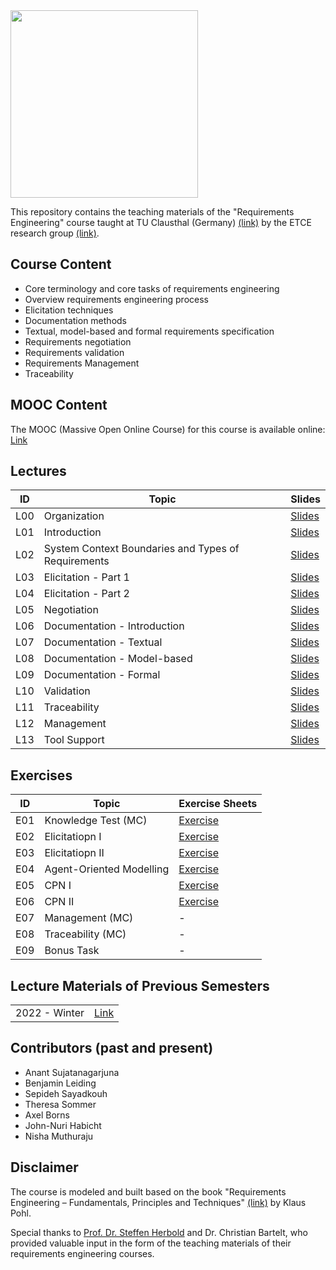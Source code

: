 <img src="https://www.presse.tu-clausthal.de/fileadmin/Presse/images/Corporate_Design/Logo/Logo_TUC_en_CMYK.jpg" width="300">

This repository contains the teaching materials of the "Requirements Engineering" course taught at TU Clausthal (Germany) [(link)](https://www.isse.tu-clausthal.de/en/) by the ETCE research group [(link)](https://etce-lab.com).

## Course Content

- Core terminology and core tasks of requirements engineering
- Overview requirements engineering process
- Elicitation techniques
- Documentation methods
- Textual, model-based and formal requirements specification
- Requirements negotiation
- Requirements validation
- Requirements Management
- Traceability

## MOOC Content
The MOOC (Massive Open Online Course) for this course is available online: [Link](https://re.etce-lab.de/)


## Lectures

| ID    | Topic                         | Slides                                        |
|-------|-------------------------------|-----------------------------------------------|
| L00   | Organization                  | [Slides](RE-L00-Organization.pdf)             |
| L01   | Introduction                  | [Slides](RE-L01-Introduction.pdf)             |
| L02   | System Context Boundaries and Types of Requirements | [Slides](RE-L02-System-Context-Boundaries-and-Types-of-Requirements.pdf)                        |
| L03   | Elicitation - Part 1          | [Slides](RE-L03-Elicitation--Part-1.pdf)      |  
| L04   | Elicitation - Part 2          | [Slides](RE-L04-Elicitation--Part-2.pdf)      |  
| L05   | Negotiation                   | [Slides](RE-L05-Negotiation.pdf)              |  
| L06   | Documentation - Introduction  | [Slides](RE-L06-Documentation--Introduction.pdf)|
| L07   | Documentation - Textual       | [Slides](RE-L07-Documentation--Textual.pdf)   |
| L08   | Documentation - Model-based   | [Slides](RE-L08-Documentation--Model-based.pdf)|
| L09   | Documentation - Formal        | [Slides](RE-L09-Documentation--Formal.pdf)    |
| L10   | Validation                    | [Slides](RE-L10-Validation.pdf)               |
| L11   | Traceability                  | [Slides](RE-L11_Traceability.pdf)             |
| L12   | Management                    | [Slides](RE-L12_Management.pdf)               |
| L13   | Tool Support                  | [Slides](RE-L13_Tool-Support.pdf)             |


## Exercises

| ID    | Topic                                   | Exercise Sheets                                    |
|-------|-----------------------------------------|----------------------------------------------------|
| E01   | Knowledge Test (MC)                     | [Exercise](Exercises/E01-Knowledge-Test-MC/E01-Inital-MC-Knowledgetest.pdf)   |
| E02   | Elicitatiopn I                          | [Exercise](Exercises/E02-Elicitation-I/E02-Elicitation-I.pdf)        |
| E03   | Elicitatiopn II                         | [Exercise](Exercises/E02-Elicitation-II/E03-Elicitation-II.pdf)       |
| E04   | Agent-Oriented Modelling                | [Exercise](Exercises/E04-AOM/E04-AOM.pdf)                  |
| E05   | CPN I                                   | [Exercise](Exercises/E05-CPN-I/E05-CPN-I.pdf)                |
| E06   | CPN II                                  | [Exercise](Exercises/E06-CPN-II/E06-CPN-II.pdf)               |
| E07   | Management (MC)                         | - |
| E08   | Traceability (MC)                       | - |
| E09   | Bonus Task                              | - |

## Lecture Materials of Previous Semesters

|                |                                         | 
|----------------|-----------------------------------------|
| 2022 - Winter  | [Link](0_ARCHIVE/Winter-2022/README.md) |

## Contributors (past and present)
- Anant Sujatanagarjuna
- Benjamin Leiding
- Sepideh Sayadkouh
- Theresa Sommer
- Axel Borns
- John-Nuri Habicht
- Nisha Muthuraju

## Disclaimer

The course is modeled and built based on the book "Requirements Engineering – Fundamentals, Principles and Techniques" [(link)](https://link.springer.com/de/book/9783642125775) by Klaus Pohl.

Special thanks to [Prof. Dr. Steffen Herbold](https://www.fim.uni-passau.de/ai-engineering/) and Dr. Christian Bartelt, who provided valuable input in the form of the teaching materials of their requirements engineering courses.
